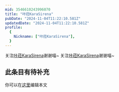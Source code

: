 ```yaml
---
mid: 3546610243996070
title: "咔菈KaraSirena"
pubDate: "2024-11-04T11:22:10.581Z"
updatedDate: "2024-11-04T11:22:10.581Z"
profile:
  {
    Nickname: ["咔菈KaraSirena"],
  }
---
```


关注[咔菈KaraSirena](https://space.bilibili.com/3546610243996070)谢谢喵~ 关注[咔菈KaraSirena](https://space.bilibili.com/3546610243996070)谢谢喵~

## 此条目有待补充
你可以在[这里](https://github.com/Yuhanawa/VTuber.ICU/edit/master/src/content/v/咔菈KaraSirena/index.md)编辑本文
